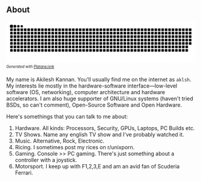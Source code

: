 About
-----

![contribution-graph-snake](https://raw.githubusercontent.com/aklsh/aklsh/output/github-contribution-grid-snake.svg)  
_<sub><sup>Generated with [Platane/snk](https://github.com/Platane/snk)</sup></sub>_

My name is Akilesh Kannan. You'll usually find me on the internet as `aklsh`. My interests lie mostly in the hardware-software interface—low-level software (OS, networking), computer architecture and hardware accelerators. I am also huge supporter of GNU/Linux systems (haven't tried BSDs, so can't comment), Open-Source Software and Open Hardware.

Here's somethings that you can talk to me about:

1. Hardware. All kinds: Processors, Security, GPUs, Laptops, PC Builds etc.
2. TV Shows. Name any english TV show and I've probably watched it.
3. Music. Alternative, Rock, Electronic.
4. Ricing. I sometimes post my rices on r/unixporn.
5. Gaming. Console >> PC gaming. There's just something about a controller with a joystick.
6. Motorsport. I keep up with F1,2,3,E and am an avid fan of Scuderia Ferrari.

